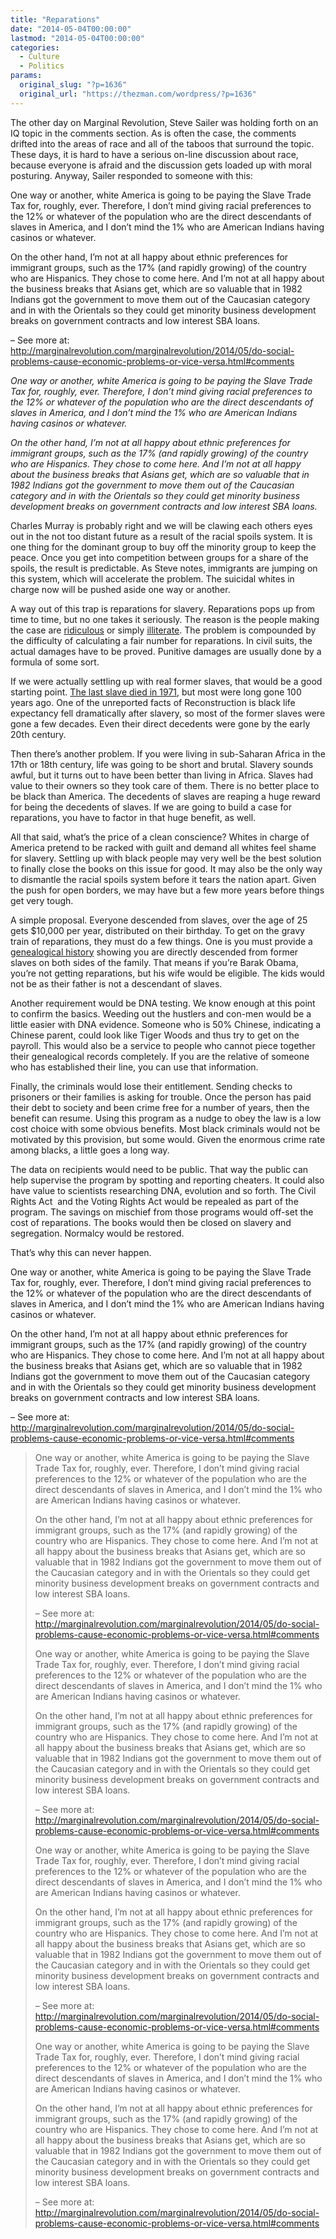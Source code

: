 ```yaml
---
title: "Reparations"
date: "2014-05-04T00:00:00"
lastmod: "2014-05-04T00:00:00"
categories:
  - Culture
  - Politics
params:
  original_slug: "?p=1636"
  original_url: "https://thezman.com/wordpress/?p=1636"
---
```


The other day on Marginal Revolution, Steve Sailer was holding forth on
an IQ topic in the comments section. As is often the case, the comments
drifted into the areas of race and all of the taboos that surround the
topic. These days, it is hard to have a serious on-line discussion about
race, because everyone is afraid and the discussion gets loaded up with
moral posturing. Anyway, Sailer responded to someone with this:

One way or another, white America is going to be paying the Slave Trade
Tax for, roughly, ever. Therefore, I don’t mind giving racial
preferences to the 12% or whatever of the population who are the direct
descendants of slaves in America, and I don’t mind the 1% who are
American Indians having casinos or whatever.

On the other hand, I’m not at all happy about ethnic preferences for
immigrant groups, such as the 17% (and rapidly growing) of the country
who are Hispanics. They chose to come here. And I’m not at all happy
about the business breaks that Asians get, which are so valuable that in
1982 Indians got the government to move them out of the Caucasian
category and in with the Orientals so they could get minority business
development breaks on government contracts and low interest SBA loans.

– See more at:
http://marginalrevolution.com/marginalrevolution/2014/05/do-social-problems-cause-economic-problems-or-vice-versa.html#comments

*One way or another, white America is going to be paying the Slave Trade
Tax for, roughly, ever. Therefore, I don’t mind giving racial
preferences to the 12% or whatever of the population who are the direct
descendants of slaves in America, and I don’t mind the 1% who are
American Indians having casinos or whatever.*

*On the other hand, I’m not at all happy about ethnic preferences for
immigrant groups, such as the 17% (and rapidly growing) of the country
who are Hispanics. They chose to come here. And I’m not at all happy
about the business breaks that Asians get, which are so valuable that in
1982 Indians got the government to move them out of the Caucasian
category and in with the Orientals so they could get minority business
development breaks on government contracts and low interest SBA loans.*

Charles Murray is probably right and we will be clawing each others eyes
out in the not too distant future as a result of the racial spoils
system. It is one thing for the dominant group to buy off the minority
group to keep the peace. Once you get into competition between groups
for a share of the spoils, the result is predictable. As Steve notes,
immigrants are jumping on this system, which will accelerate the
problem. The suicidal whites in charge now will be pushed aside one way
or another.

A way out of this trap is reparations for slavery. Reparations pops up
from time to time, but no one takes it seriously. The reason is the
people making the case are
<a href="http://en.wikipedia.org/wiki/Reparations_for_slavery"
rel="noopener noreferrer" target="_blank">ridiculous</a> or simply <a
href="http://www.huffingtonpost.com/darron-t-smith-phd/a-new-case-for-african-am_b_4345768.html"
rel="noopener noreferrer" target="_blank">illiterate</a>. The problem is
compounded by the difficulty of calculating a fair number for
reparations. In civil suits, the actual damages have to be proved.
Punitive damages are usually done by a formula of some sort.

If we were actually settling up with real former slaves, that would be a
good starting point.
<a href="http://en.wikipedia.org/wiki/Sylvester_Magee"
rel="noopener noreferrer" target="_blank">The last slave died in
1971</a>, but most were long gone 100 years ago. One of the unreported
facts of Reconstruction is black life expectancy fell dramatically after
slavery, so most of the former slaves were gone a few decades. Even
their direct decedents were gone by the early 20th century.

Then there’s another problem. If you were living in sub-Saharan Africa
in the 17th or 18th century, life was going to be short and brutal.
Slavery sounds awful, but it turns out to have been better than living
in Africa. Slaves had value to their owners so they took care of them.
There is no better place to be black than America. The decedents of
slaves are reaping a huge reward for being the decedents of slaves. If
we are going to build a case for reparations, you have to factor in that
huge benefit, as well.

All that said, what’s the price of a clean conscience? Whites in charge
of America pretend to be racked with guilt and demand all whites feel
shame for slavery. Settling up with black people may very well be the
best solution to finally close the books on this issue for good. It may
also be the only way to dismantle the racial spoils system before it
tears the nation apart. Given the push for open borders, we may have but
a few more years before things get very tough.

A simple proposal. Everyone descended from slaves, over the age of 25
gets $10,000 per year, distributed on their birthday. To get on the
gravy train of reparations, they must do a few things. One is you must
provide a <a
href="http://statelibrary.ncdcr.gov/ghl/resources/genealogy/slaverecords.html"
rel="noopener noreferrer" target="_blank">genealogical history</a>
showing you are directly descended from former slaves on both sides of
the family. That means if you’re Barak Obama, you’re not getting
reparations, but his wife would be eligible. The kids would not be as
their father is not a descendant of slaves.

Another requirement would be DNA testing. We know enough at this point
to confirm the basics. Weeding out the hustlers and con-men would be a
little easier with DNA evidence. Someone who is 50% Chinese, indicating
a Chinese parent, could look like Tiger Woods and thus try to get on the
payroll. This would also be a service to people who cannot piece
together their genealogical records completely. If you are the relative
of someone who has established their line, you can use that information.

Finally, the criminals would lose their entitlement. Sending checks to
prisoners or their families is asking for trouble. Once the person has
paid their debt to society and been crime free for a number of years,
then the benefit can resume. Using this program as a nudge to obey the
law is a low cost choice with some obvious benefits. Most black
criminals would not be motivated by this provision, but some would.
Given the enormous crime rate among blacks, a little goes a long way.

The data on recipients would need to be public. That way the public can
help supervise the program by spotting and reporting cheaters. It could
also have value to scientists researching DNA, evolution and so forth.
The Civil Rights Act  and the Voting Rights Act would be repealed as
part of the program. The savings on mischief from those programs would
off-set the cost of reparations. The books would then be closed on
slavery and segregation. Normalcy would be restored.

That’s why this can never happen.

One way or another, white America is going to be paying the Slave Trade
Tax for, roughly, ever. Therefore, I don’t mind giving racial
preferences to the 12% or whatever of the population who are the direct
descendants of slaves in America, and I don’t mind the 1% who are
American Indians having casinos or whatever.

On the other hand, I’m not at all happy about ethnic preferences for
immigrant groups, such as the 17% (and rapidly growing) of the country
who are Hispanics. They chose to come here. And I’m not at all happy
about the business breaks that Asians get, which are so valuable that in
1982 Indians got the government to move them out of the Caucasian
category and in with the Orientals so they could get minority business
development breaks on government contracts and low interest SBA loans.

– See more at:
http://marginalrevolution.com/marginalrevolution/2014/05/do-social-problems-cause-economic-problems-or-vice-versa.html#comments

> One way or another, white America is going to be paying the Slave
> Trade Tax for, roughly, ever. Therefore, I don’t mind giving racial
> preferences to the 12% or whatever of the population who are the
> direct descendants of slaves in America, and I don’t mind the 1% who
> are American Indians having casinos or whatever.
>
> On the other hand, I’m not at all happy about ethnic preferences for
> immigrant groups, such as the 17% (and rapidly growing) of the country
> who are Hispanics. They chose to come here. And I’m not at all happy
> about the business breaks that Asians get, which are so valuable that
> in 1982 Indians got the government to move them out of the Caucasian
> category and in with the Orientals so they could get minority business
> development breaks on government contracts and low interest SBA loans.
>
> – See more at:
> http://marginalrevolution.com/marginalrevolution/2014/05/do-social-problems-cause-economic-problems-or-vice-versa.html#comments
>
> One way or another, white America is going to be paying the Slave
> Trade Tax for, roughly, ever. Therefore, I don’t mind giving racial
> preferences to the 12% or whatever of the population who are the
> direct descendants of slaves in America, and I don’t mind the 1% who
> are American Indians having casinos or whatever.
>
> On the other hand, I’m not at all happy about ethnic preferences for
> immigrant groups, such as the 17% (and rapidly growing) of the country
> who are Hispanics. They chose to come here. And I’m not at all happy
> about the business breaks that Asians get, which are so valuable that
> in 1982 Indians got the government to move them out of the Caucasian
> category and in with the Orientals so they could get minority business
> development breaks on government contracts and low interest SBA loans.
>
> – See more at:
> http://marginalrevolution.com/marginalrevolution/2014/05/do-social-problems-cause-economic-problems-or-vice-versa.html#comments
>
> One way or another, white America is going to be paying the Slave
> Trade Tax for, roughly, ever. Therefore, I don’t mind giving racial
> preferences to the 12% or whatever of the population who are the
> direct descendants of slaves in America, and I don’t mind the 1% who
> are American Indians having casinos or whatever.
>
> On the other hand, I’m not at all happy about ethnic preferences for
> immigrant groups, such as the 17% (and rapidly growing) of the country
> who are Hispanics. They chose to come here. And I’m not at all happy
> about the business breaks that Asians get, which are so valuable that
> in 1982 Indians got the government to move them out of the Caucasian
> category and in with the Orientals so they could get minority business
> development breaks on government contracts and low interest SBA loans.
>
> – See more at:
> http://marginalrevolution.com/marginalrevolution/2014/05/do-social-problems-cause-economic-problems-or-vice-versa.html#comments
>
> One way or another, white America is going to be paying the Slave
> Trade Tax for, roughly, ever. Therefore, I don’t mind giving racial
> preferences to the 12% or whatever of the population who are the
> direct descendants of slaves in America, and I don’t mind the 1% who
> are American Indians having casinos or whatever.
>
> On the other hand, I’m not at all happy about ethnic preferences for
> immigrant groups, such as the 17% (and rapidly growing) of the country
> who are Hispanics. They chose to come here. And I’m not at all happy
> about the business breaks that Asians get, which are so valuable that
> in 1982 Indians got the government to move them out of the Caucasian
> category and in with the Orientals so they could get minority business
> development breaks on government contracts and low interest SBA loans.
>
> – See more at:
> http://marginalrevolution.com/marginalrevolution/2014/05/do-social-problems-cause-economic-problems-or-vice-versa.html#comments
